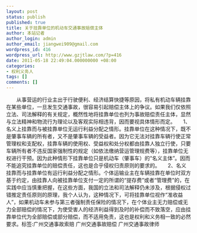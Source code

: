 ```yaml
---
layout: post
status: publish
published: true
title: 关于挂靠单位的机动车交通事故赔偿主体
author: 本站记者
author_login: admin
author_email: jiangwei909@gmail.com
wordpress_id: 416
wordpress_url: http://www.gzjtlaw.com/?p=416
date: 2011-05-18 22:49:04.000000000 +08:00
categories:
- 权利义务人
tags: []
comments: []
---
```

　　从事营运的行业主出于行驶便利、经济结算快捷等原因，将私有机动车辆挂靠在某些单位，一旦发生交通事故，很容易引起赔偿主体上的争议。如果我们仅依照立法、司法解释的有关规定，概然性地将挂靠单位也列为事故赔偿责任主体，显然与立法精神和物流行为理论以及客观实际相违背，因而要视具体情形而定。　　1、名义上挂靠而与被挂靠单位无运行利益分配之情形。挂靠单位在这种情况下，既不是肇事车辆的所有者，又不是肇事车辆的受益者。因为它无法对挂靠车辆行使正常管理权和支配权，挂靠车辆的使用权、受益权和处分权都由挂靠人独立行使，只要车辆所有者不违反国家强制性的规定（如依法缴纳营运管理规费等），挂靠单位无权进行干预。因为此种情形下挂靠单位只是机动车（肇事车）的&ldquo;名义主体&rdquo;。因而不能追究挂靠单位的赔偿责任，这也是合乎侵权归责原则的要求的。　　2、名义挂靠而与挂靠单位有运行利益分配之情形。个体运输业主在车辆挂靠在单位时双方基于约定，由挂靠人向被挂靠单位支付一定的所谓的&ldquo;提存费&rdquo;或者&ldquo;管理费&rdquo;的，在实践中应当慎重把握，在这些方面，我国的立法和司法解释仍未涉及，根据侵权过错推定责任原则的原理，我个人认为，这种情况下，可将挂靠单位视作&ldquo;准收益人&rdquo;，如果机动车未参与第三者强制责任保险的情况下，在个体业主无力赔偿或无力全部赔偿的情况下，为使受害人的经济利益得到及时的补偿而不致落空，应由挂靠单位代为全部赔偿或部分赔偿，而不适用免责，这也是权利和义务相一致的必然要求。标签:广州交通事故索赔 广州交通事故赔偿 广州交通事故律师
